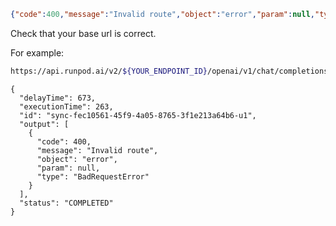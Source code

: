 
```json
{"code":400,"message":"Invalid route","object":"error","param":null,"type":"BadRequestError"}
```

Check that your base url is correct.

For example:

```bash
https://api.runpod.ai/v2/${YOUR_ENDPOINT_ID}/openai/v1/chat/completions
```



```output
{
  "delayTime": 673,
  "executionTime": 263,
  "id": "sync-fec10561-45f9-4a05-8765-3f1e213a64b6-u1",
  "output": [
    {
      "code": 400,
      "message": "Invalid route",
      "object": "error",
      "param": null,
      "type": "BadRequestError"
    }
  ],
  "status": "COMPLETED"
}
```


